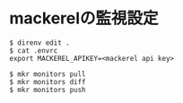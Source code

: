# mackerelの監視設定

```
$ direnv edit .
$ cat .envrc
export MACKEREL_APIKEY=<mackerel api key>

$ mkr monitors pull
$ mkr monitors diff
$ mkr monitors push
```
